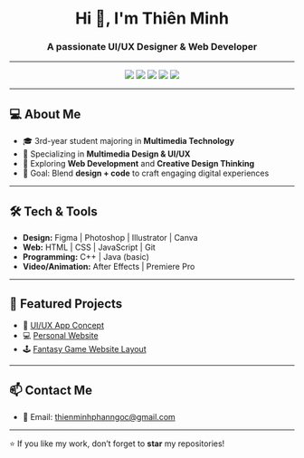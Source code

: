 <!-- Banner -->
<h1 align="center">Hi 👋, I'm Thiên Minh </h1>
<h3 align="center">A passionate UI/UX Designer & Web Developer</h3>

---

<!-- Badges -->
<p align="center">
  <img src="https://img.shields.io/badge/Design-Figma-orange?style=for-the-badge&logo=figma" />
  <img src="https://img.shields.io/badge/Code-HTML5-blue?style=for-the-badge&logo=html5" />
  <img src="https://img.shields.io/badge/Code-CSS3-blueviolet?style=for-the-badge&logo=css3" />
  <img src="https://img.shields.io/badge/Tools-Photoshop-lightgrey?style=for-the-badge&logo=adobephotoshop" />
  <img src="https://img.shields.io/badge/Tools-Illustrator-yellow?style=for-the-badge&logo=adobeillustrator" />
</p>

---

## 💻 About Me  
- 🎓 3rd-year student majoring in **Multimedia Technology**  
- 🎨 Specializing in **Multimedia Design & UI/UX**  
- 🚀 Exploring **Web Development** and **Creative Design Thinking**  
- 📌 Goal: Blend **design + code** to craft engaging digital experiences  

---

## 🛠️ Tech & Tools  
- **Design:** Figma | Photoshop | Illustrator | Canva  
- **Web:** HTML | CSS | JavaScript | Git  
- **Programming:** C++ | Java (basic)  
- **Video/Animation:** After Effects | Premiere Pro  

---

## 📌 Featured Projects
- 🎨 [UI/UX App Concept](#)  
- 💻 [Personal Website](#)  
- 🕹️ [Fantasy Game Website Layout](#)  

---

## 📫 Contact Me  
- 📧 Email: thienminhphanngoc@gmail.com  
---

⭐ If you like my work, don’t forget to **star** my repositories!
